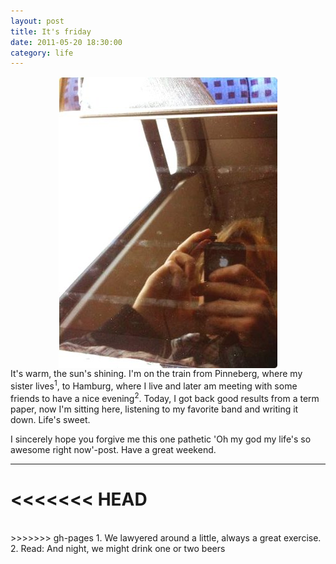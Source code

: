 ```yaml
---
layout: post
title: It's friday
date: 2011-05-20 18:30:00
category: life
---
```

<div align="center"><img src="/images/sun.jpg" align="middle" alt="I really couldn't get more cool stuff into this one"></div>  
It's warm, the sun's shining. I'm on the train from Pinneberg, where my sister lives<sup>1</sup>, to Hamburg, where I live and later am meeting with some friends to have a nice evening<sup>2</sup>. Today, I got back good results from a term paper, now I'm sitting here, listening to my favorite band and writing it down. Life's sweet.

I sincerely hope you forgive me this one pathetic 'Oh my god my life's so awesome right now'-post. Have a great weekend.  

---
<<<<<<< HEAD
=======
<br>
>>>>>>> gh-pages
1. We lawyered around a little, always a great exercise.
2. Read: And night, we might drink one or two beers
